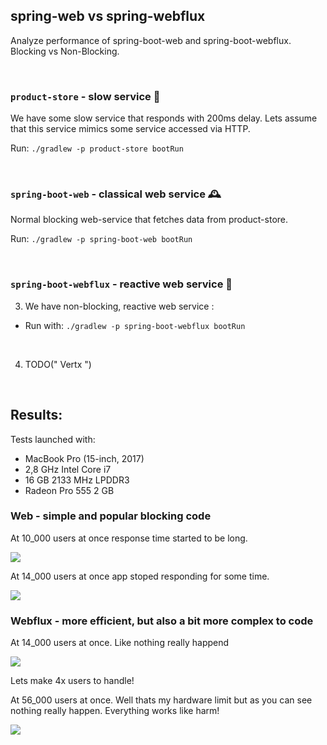 ## spring-web vs spring-webflux
Analyze performance of spring-boot-web and spring-boot-webflux. Blocking vs Non-Blocking.

<br>

### `product-store` - slow service 🏬

We have some slow service that responds with 200ms delay. Lets assume that this service mimics some service accessed via HTTP. 

Run: `./gradlew -p product-store bootRun`

<br>

### `spring-boot-web` - classical web service 🕰

Normal blocking web-service that fetches data from product-store.

Run: `./gradlew -p spring-boot-web bootRun`

<br>

### `spring-boot-webflux` - reactive web service 🧬

3. We have non-blocking, reactive web service : <br>

* Run with: `./gradlew -p spring-boot-webflux bootRun`

<br>

4. TODO(" Vertx ")

<br>

## Results: 

Tests launched with: 
* MacBook Pro (15-inch, 2017)
* 2,8 GHz Intel Core i7
* 16 GB 2133 MHz LPDDR3
* Radeon Pro 555 2 GB

### Web - simple and popular blocking code

At 10_000 users at once response time started to be long.

![](https://github.com/braintelligencePL/playgrounds/blob/master/images/web_10000.png)

At 14_000 users at once app stoped responding for some time.

![](https://github.com/braintelligencePL/playgrounds/blob/master/images/web_14000.png)

### Webflux - more efficient, but also a bit more complex to code

At 14_000 users at once. Like nothing really happend

![](https://github.com/braintelligencePL/playgrounds/blob/master/images/webflux_14000.png)

Lets make 4x users to handle! 

At 56_000 users at once. Well thats my hardware limit but as you can see nothing really happen. Everything works like harm!

![](https://github.com/braintelligencePL/playgrounds/blob/master/images/webflux_56000.png)
